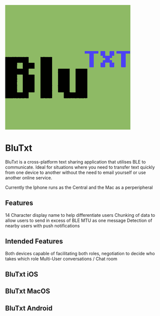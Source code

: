 ![Logo](BluTxtLogo.png)

# BluTxt 

BluTxt is a cross-platform text sharing application that utilises BLE to communicate. Ideal for situations where you need to transfer text quickly from one device to another without the need to email yourself or use another online service. 


Currently the Iphone runs as the Central and the Mac as a perperipheral



Features
---------
14 Character display name to help differentiate users
Chunking of data to allow users to send in excess of BLE MTU as one message
Detection of nearby users with push notifications 


Intended Features
------------------
Both devices capable of facilitating both roles, negotiation to decide who takes which role
Multi-User conversations / Chat room 




BluTxt iOS
-----------

BluTxt MacOS
------------

BluTxt Android
--------------
